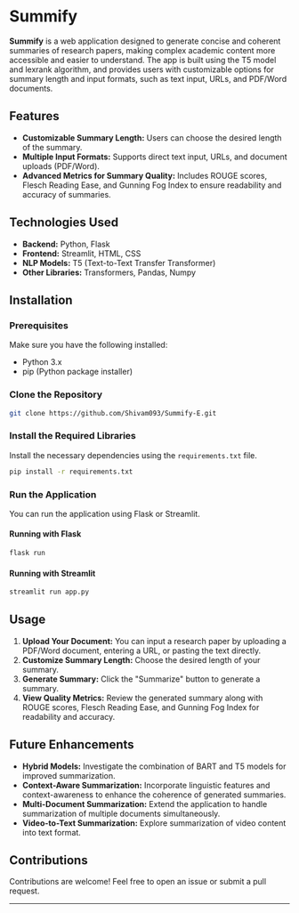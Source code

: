 # Summify

**Summify** is a web application designed to generate concise and coherent summaries of research papers, making complex academic content more accessible and easier to understand. The app is built using the T5 model and lexrank algorithm, and provides users with customizable options for summary length and input formats, such as text input, URLs, and PDF/Word documents.

## Features

- **Customizable Summary Length:** Users can choose the desired length of the summary.
- **Multiple Input Formats:** Supports direct text input, URLs, and document uploads (PDF/Word).
- **Advanced Metrics for Summary Quality:** Includes ROUGE scores, Flesch Reading Ease, and Gunning Fog Index to ensure readability and accuracy of summaries.

## Technologies Used

- **Backend:** Python, Flask
- **Frontend:** Streamlit, HTML, CSS
- **NLP Models:** T5 (Text-to-Text Transfer Transformer)
- **Other Libraries:** Transformers, Pandas, Numpy

## Installation

### Prerequisites

Make sure you have the following installed:

- Python 3.x
- pip (Python package installer)

### Clone the Repository

```bash
git clone https://github.com/Shivam093/Summify-E.git
```

### Install the Required Libraries

Install the necessary dependencies using the `requirements.txt` file.

```bash
pip install -r requirements.txt
```

### Run the Application

You can run the application using Flask or Streamlit.

#### Running with Flask

```bash
flask run
```

#### Running with Streamlit

```bash
streamlit run app.py
```

## Usage

1. **Upload Your Document:** You can input a research paper by uploading a PDF/Word document, entering a URL, or pasting the text directly.
2. **Customize Summary Length:** Choose the desired length of your summary.
3. **Generate Summary:** Click the "Summarize" button to generate a summary.
4. **View Quality Metrics:** Review the generated summary along with ROUGE scores, Flesch Reading Ease, and Gunning Fog Index for readability and accuracy.

## Future Enhancements

- **Hybrid Models:** Investigate the combination of BART and T5 models for improved summarization.
- **Context-Aware Summarization:** Incorporate linguistic features and context-awareness to enhance the coherence of generated summaries.
- **Multi-Document Summarization:** Extend the application to handle summarization of multiple documents simultaneously.
- **Video-to-Text Summarization:** Explore summarization of video content into text format.

## Contributions

Contributions are welcome! Feel free to open an issue or submit a pull request.

---
